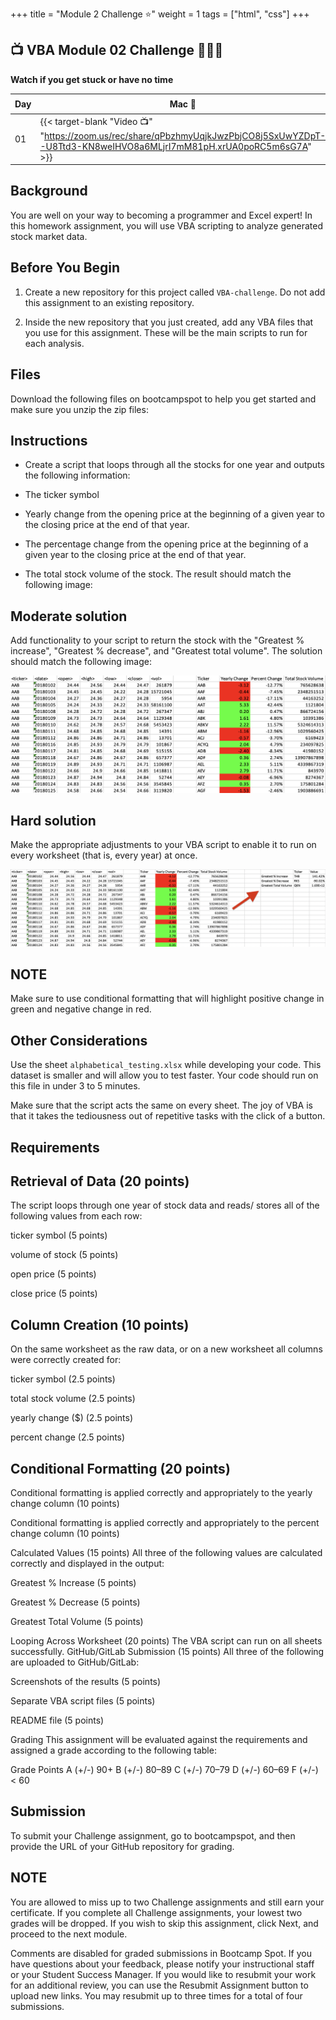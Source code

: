+++
title = "Module 2 Challenge ⭐"
weight = 1
tags = ["html", "css"] 
+++

## 📺 VBA Module 02 Challenge 🏃‍♀️🏃


**Watch if you get stuck or have no time**

| Day | Mac 🍎 | Duration    | Window 🖼️ | Duration |
| ------  | ------ | ----------- |---------  | --------- |
| 01 | {{< target-blank "Video 📺" "https://zoom.us/rec/share/qPbzhmyUqjkJwzPbjCO8j5SxUwYZDpT--U8Ttd3-KN8weIHVO8a6MLjrI7mM81pH.xrUA0poRC5m6sG7A" >}}   |  01:22:00  ⏲️  | {{< target-blank "Video 📺" "https://zoom.us/rec/share/qPbzhmyUqjkJwzPbjCO8j5SxUwYZDpT--U8Ttd3-KN8weIHVO8a6MLjrI7mM81pH.xrUA0poRC5m6sG7A" >}}   | 01:22:00  ⏲️   |

## Background
You are well on your way to becoming a programmer and Excel expert! In this homework assignment, you will use VBA scripting to analyze generated stock market data.

## Before You Begin
1. Create a new repository for this project called `VBA-challenge`. Do not add this assignment to an existing repository.

2. Inside the new repository that you just created, add any VBA files that you use for this assignment. These will be the main scripts to run for each analysis.

## Files
Download the following files on bootcampspot to help you get started and make sure you unzip the zip files:


## Instructions
* Create a script that loops through all the stocks for one year and outputs the following information:

* The ticker symbol

* Yearly change from the opening price at the beginning of a given year to the closing price at the end of that year.

* The percentage change from the opening price at the beginning of a given year to the closing price at the end of that year.

* The total stock volume of the stock. The result should match the following image:

## Moderate solution
Add functionality to your script to return the stock with the "Greatest % increase", "Greatest % decrease", and "Greatest total volume". The solution should match the following image:

![](./images/moderate_solution.jpeg)

## Hard solution
Make the appropriate adjustments to your VBA script to enable it to run on every worksheet (that is, every year) at once.

![](./images/hard_solution.jpeg)

## NOTE
Make sure to use conditional formatting that will highlight positive change in green and negative change in red.

## Other Considerations
Use the sheet `alphabetical_testing.xlsx` while developing your code. This dataset is smaller and will allow you to test faster. Your code should run on this file in under 3 to 5 minutes.

Make sure that the script acts the same on every sheet. The joy of VBA is that it takes the tediousness out of repetitive tasks with the click of a button.

## Requirements
## Retrieval of Data (20 points)
The script loops through one year of stock data and reads/ stores all of the following values from each row:

ticker symbol (5 points)

volume of stock (5 points)

open price (5 points)

close price (5 points)

## Column Creation (10 points)
On the same worksheet as the raw data, or on a new worksheet all columns were correctly created for:

ticker symbol (2.5 points)

total stock volume (2.5 points)

yearly change ($) (2.5 points)

percent change (2.5 points)

## Conditional Formatting (20 points)
Conditional formatting is applied correctly and appropriately to the yearly change column (10 points)

Conditional formatting is applied correctly and appropriately to the percent change column (10 points)

Calculated Values (15 points)
All three of the following values are calculated correctly and displayed in the output:

Greatest % Increase (5 points)

Greatest % Decrease (5 points)

Greatest Total Volume (5 points)

Looping Across Worksheet (20 points)
The VBA script can run on all sheets successfully.
GitHub/GitLab Submission (15 points)
All three of the following are uploaded to GitHub/GitLab:

Screenshots of the results (5 points)

Separate VBA script files (5 points)

README file (5 points)

Grading
This assignment will be evaluated against the requirements and assigned a grade according to the following table:

Grade	Points
A (+/-)	90+
B (+/-)	80–89
C (+/-)	70–79
D (+/-)	60–69
F (+/-)	< 60

## Submission
To submit your Challenge assignment, go to bootcampspot, and then provide the URL of your GitHub repository for grading.

## NOTE
You are allowed to miss up to two Challenge assignments and still earn your certificate. If you complete all Challenge assignments, your lowest two grades will be dropped. If you wish to skip this assignment, click Next, and proceed to the next module.

Comments are disabled for graded submissions in Bootcamp Spot. If you have questions about your feedback, please notify your instructional staff or your Student Success Manager. If you would like to resubmit your work for an additional review, you can use the Resubmit Assignment button to upload new links. You may resubmit up to three times for a total of four submissions.

